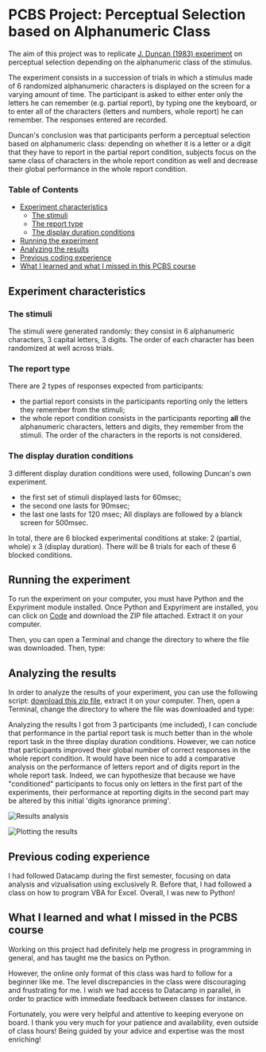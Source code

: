 # PCBS Project: Perceptual Selection based on Alphanumeric Class

The aim of this project was to replicate [J. Duncan (1983) experiment](https://link.springer.com/article/10.3758/BF03202935) on perceptual selection depending on the alphanumeric class of the stimulus. 

The experiment consists in a succession of trials in which a stimulus made of 6 randomized alphanumeric characters is displayed on the screen for a varying amount of time. The participant is asked to either enter only the letters he can remember (e.g. partial report), by typing one the keyboard, or to enter all of the characters (letters and numbers, whole report) he can remember. The responses entered are recorded. 

Duncan's conclusion was that participants perform a perceptual selection based on alphanumeric class: depending on whether it is a letter or a digit that they have to report in the partial report condition, subjects focus on the same class of characters in the whole report condition as well and decrease their global performance in the whole report condition.

### Table of Contents
* [Experiment characteristics](https://github.com/alextvk/pcbs-project-perceptual-selection#experiment-characteristics)
	* [The stimuli](https://github.com/alextvk/pcbs-project-perceptual-selection#the-stimuli)
	* [The report type](https://github.com/alextvk/pcbs-project-perceptual-selection#the-report-type)
	* [The display duration conditions](https://github.com/alextvk/pcbs-project-perceptual-selection#the-display-duration-conditions)
* [Running the experiment](https://github.com/alextvk/pcbs-project-perceptual-selection#running-the-experiment)
* [Analyzing the results](https://github.com/alextvk/pcbs-project-perceptual-selection#analyzing-the-results)
* [Previous coding experience](https://github.com/alextvk/pcbs-project-perceptual-selection#previous-coding-experience)
* [What I learned and what I missed in this PCBS course](https://github.com/alextvk/pcbs-project-perceptual-selection#what-i-learned-and-what-i-missed-in-the-pcbs-course)

## Experiment characteristics

### The stimuli
The stimuli were generated randomly: they consist in 6 alphanumeric characters, 3 capital letters, 3 digits. The order of each character has been randomized at well across trials.

### The report type
There are 2 types of responses expected from participants:
* the partial report consists in the participants reporting only the letters they remember from the stimuli;
* the whole report condition consists in the participants reporting **all** the alphanumeric characters, letters and digits, they remember from the stimuli.
The order of the characters in the reports is not considered. 

### The display duration conditions
3 different display duration conditions were used, following Duncan's own experiment. 
* the first set of stimuli displayed lasts for 60msec; 
* the second one lasts for 90msec;
* the last one lasts for 120 msec;
All displays are followed by a blanck screen for 500msec. 

In total, there are 6 blocked experimental conditions at stake: 2 (partial, whole) x 3 (display duration). There will be 8 trials for each of these 6 blocked conditions.


## Running the experiment

To run the experiment on your computer, you must have Python and the Expyriment module installed. 
Once Python and Expyriment are installed, you can click on [Code](https://github.com/alextvk/pcbs-project-perceptual-selection/blob/main/perceptual-selection-duncan-AT.py) and download the ZIP file attached. Extract it on your computer. 

Then, you can open a Terminal and change the directory to where the file was downloaded. 
Then, type: 
<python perceptual-selection-duncan-AT.py>  



## Analyzing the results
In order to analyze the results of your experiment, you can use the following script: [download this zip file](https://github.com/alextvk/pcbs-project-perceptual-selection/blob/main/result-analysis.py), extract it on your computer. Then, open a Terminal, change the directory to where the file was downloaded and type: 
<python result-analysis.py>

Analyzing the results I got from 3 participants (me included), I can conclude that performance in the partial report task is much better than in the whole report task in the three display duration conditions. However, we can notice that participants improved their global number of correct responses in the whole report condition. 
It would have been nice to add a comparative analysis on the performance of letters report and of digits report in the whole report task. Indeed, we can hypothesize that because we have "conditioned" participants to focus only on letters in the first part of the experiments, their performance at reporting digits in the second part may be altered by this initial 'digits ignorance priming'. 

![Results analysis](https://github.com/alextvk/pcbs-project-perceptual-selection/blob/main/Results_analysis.png)

![Plotting the results](https://github.com/alextvk/pcbs-project-perceptual-selection/blob/main/Plotting_results.png)


## Previous coding experience
I had followed Datacamp during the first semester, focusing on data analysis and vizualisation using exclusively R. Before that, I had followed a class on how to program VBA for Excel. 
Overall, I was new to Python!



## What I learned and what I missed in the PCBS course
Working on this project had definitely help me progress in programming in general, and has taught me the basics on Python. 

However, the online only format of this class was hard to follow for a beginner like me. The level discrepancies in the class were discouraging and frustrating for me. I wish we had access to Datacamp in parallel, in order to practice with immediate feedback between classes for instance. 

Fortunately, you were very helpful and attentive to keeping everyone on board. I thank you very much for your patience and availability, even outside of class hours! Being guided by your advice and expertise was the most enriching! 

